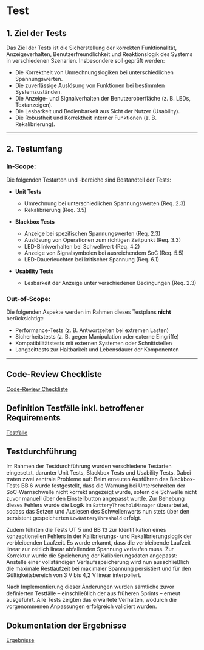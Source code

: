 # Test

## **1. Ziel der Tests**

Das Ziel der Tests ist die Sicherstellung der korrekten Funktionalität, Anzeigeverhalten, Benutzerfreundlichkeit und
Reaktionslogik des Systems in verschiedenen Szenarien. Insbesondere soll geprüft werden:

* Die Korrektheit von Umrechnungslogiken bei unterschiedlichen Spannungswerten.
* Die zuverlässige Auslösung von Funktionen bei bestimmten Systemzuständen.
* Die Anzeige- und Signalverhalten der Benutzeroberfläche (z. B. LEDs, Textanzeigen).
* Die Lesbarkeit und Bedienbarkeit aus Sicht der Nutzer (Usability).
* Die Robustheit und Korrektheit interner Funktionen (z. B. Rekalibrierung).

---

## **2. Testumfang**

### In-Scope:

Die folgenden Testarten und -bereiche sind Bestandteil der Tests:

* **Unit Tests**

    * Umrechnung bei unterschiedlichen Spannungswerten (Req. 2.3)
    * Rekalibrierung (Req. 3.5)

* **Blackbox Tests**

    * Anzeige bei spezifischen Spannungswerten (Req. 2.3)
    * Auslösung von Operationen zum richtigen Zeitpunkt (Req. 3.3)
    * LED-Blinkverhalten bei Schwellwert (Req. 4.2)
    * Anzeige von Signalsymbolen bei ausreichendem SoC (Req. 5.5)
    * LED-Dauerleuchten bei kritischer Spannung (Req. 6.1)

* **Usability Tests**

    * Lesbarkeit der Anzeige unter verschiedenen Bedingungen (Req. 2.3)

### Out-of-Scope:

Die folgenden Aspekte werden im Rahmen dieses Testplans **nicht** berücksichtigt:

* Performance-Tests (z. B. Antwortzeiten bei extremen Lasten)
* Sicherheitstests (z. B. gegen Manipulation oder externe Eingriffe)
* Kompatibilitätstests mit externen Systemen oder Schnittstellen
* Langzeittests zur Haltbarkeit und Lebensdauer der Komponenten

---

## Code-Review Checkliste

[Code-Review Checkliste](../referenziert/Test/Code_Review_Checkliste.md)

## Definition Testfälle inkl. betroffener Requirements

[Testfälle](../referenziert/Test/Testfaelle.md)

## Testdurchführung

Im Rahmen der Testdurchführung wurden verschiedene Testarten eingesetzt, darunter Unit Tests, Blackbox Tests und
Usability Tests. Dabei traten zwei zentrale Probleme auf: Beim erneuten Ausführen des Blackbox-Tests BB 6 wurde
festgestellt, dass die Warnung bei Unterschreiten der SoC-Warnschwelle nicht korrekt angezeigt wurde, sofern die
Schwelle nicht zuvor manuell über den Einstellbutton angepasst wurde. Zur Behebung dieses Fehlers wurde die Logik
im `BatteryThresholdManager` überarbeitet, sodass das Setzen und Auslesen des Schwellenwerts nun stets über den
persistent gespeicherten `LowBatteryThreshold` erfolgt.

Zudem führten die Tests UT 5 und BB 13 zur Identifikation eines konzeptionellen Fehlers in der Kalibrierungs- und
Rekalibrierungslogik der verbleibenden Laufzeit. Es wurde erkannt, dass die verbleibende Laufzeit linear zur zeitlich
linear abfallenden Spannung verlaufen muss. Zur Korrektur wurde die Speicherung der Kalibrierungsdaten angepasst:
Anstelle einer vollständigen Verlaufsspeicherung wird nun ausschließlich die maximale Restlaufzeit bei maximaler
Spannung persistiert und für den Gültigkeitsbereich von 3 V bis 4,2 V linear interpoliert.

Nach Implementierung dieser Änderungen wurden sämtliche zuvor definierten Testfälle – einschließlich der aus früheren
Sprints – erneut ausgeführt. Alle Tests zeigten das erwartete Verhalten, wodurch die vorgenommenen Anpassungen
erfolgreich validiert wurden.

## Dokumentation der Ergebnisse

[Ergebnisse](../referenziert/Test/Testergebnisse.md)
